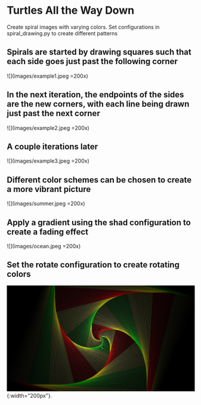 # Turtles All the Way Down

Create spiral images with varying colors. 
Set configurations in spiral_drawing.py to create different patterns

## Spirals are started by drawing squares such that each side goes just past the following corner
![](images/example1.jpeg =200x)
## In the next iteration, the endpoints of the sides are the new corners, with each line being drawn just past the next corner
![](images/example2.jpeg =200x)
## A couple iterations later
![](images/example3.jpeg =200x)
  
  
## Different color schemes can be chosen to create a more vibrant picture
![](images/summer.jpeg =200x)
  
  
## Apply a gradient using the shad configuration to create a fading effect
![](images/ocean.jpeg =200x)
  
  
## Set the rotate configuration to create rotating colors
![](images/carousel.jpeg){:width="200px"}.

